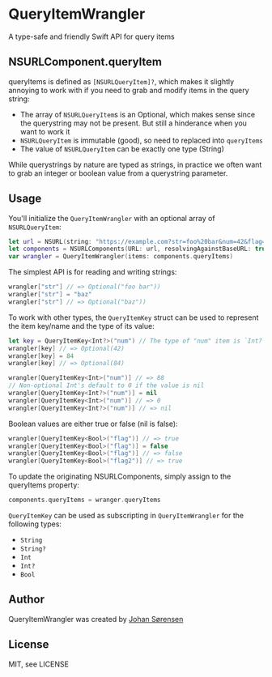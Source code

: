 # QueryItemWrangler

A type-safe and friendly Swift API for query items

## NSURLComponent.queryItem

queryItems is defined as `[NSURLQueryItem]?`, which makes it slightly annoying to work with if you need to grab and modify items in the query string:

* The array of `NSURLQueryItem`s is an Optional, which makes sense since the querystring may not be present. But still a hinderance when you want to work it
* `NSURLQueryItem` is immutable (good), so need to replaced into `queryItems`
* The value of `NSURLQueryItem` can be exactly one type (String)

While querystrings by nature are typed as strings, in practice we often want to grab an integer or boolean value from a querystring parameter.

## Usage

You'll initialize the `QueryItemWrangler` with an optional array of `NSURLQueryItem`:

```swift
let url = NSURL(string: "https://example.com?str=foo%20bar&num=42&flag=1&flag2=true")!
let components = NSURLComponents(URL: url, resolvingAgainstBaseURL: true)!
var wrangler = QueryItemWrangler(items: components.queryItems)
```

The simplest API is for reading and writing strings:

```swift
wrangler["str"] // => Optional("foo bar"))
wrangler["str"] = "baz"
wrangler["str"] // => Optional("baz"))
```

To work with other types, the `QueryItemKey` struct can be used to represent the item key/name and the type of its value:

```swift
let key = QueryItemKey<Int?>("num") // The type of "num" item is `Int?`
wrangler[key] // => Optional(42)
wrangler[key] = 84
wrangler[key] // => Optional(84)

wrangler[QueryItemKey<Int>("num")] // => 88
// Non-optional Int's default to 0 if the value is nil
wrangler[QueryItemKey<Int?>("num")] = nil
wrangler[QueryItemKey<Int>("num")] // => 0
wrangler[QueryItemKey<Int?>("num")] // => nil
```

Boolean values are either true or false (nil is false):

```swift
wrangler[QueryItemKey<Bool>("flag")] // => true
wrangler[QueryItemKey<Bool>("flag")] = false
wrangler[QueryItemKey<Bool>("flag")] // => false
wrangler[QueryItemKey<Bool>("flag2")] // => true
````

To update the originating NSURLComponents, simply assign to the queryItems property:
```swift
components.queryItems = wranger.queryItems
```


`QueryItemKey` can be used as subscripting in `QueryItemWrangler` for the following types:

* `String`
* `String?`
* `Int`
* `Int?`
* `Bool`

## Author

QueryItemWrangler was created by [Johan Sørensen](http://johansorensen.com)

## License

MIT, see LICENSE